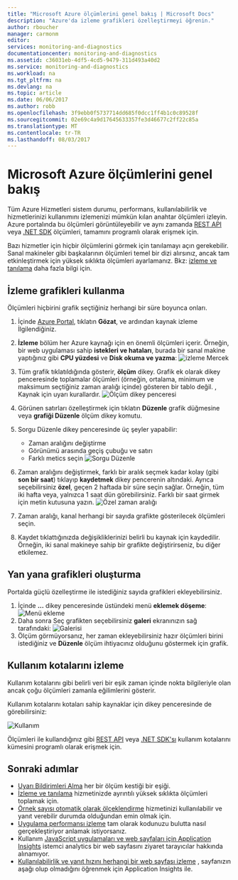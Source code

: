 ```yaml
---
title: "Microsoft Azure ölçümlerini genel bakış | Microsoft Docs"
description: "Azure'da izleme grafikleri özelleştirmeyi öğrenin."
author: rboucher
manager: carmonm
editor: 
services: monitoring-and-diagnostics
documentationcenter: monitoring-and-diagnostics
ms.assetid: c36031eb-4df5-4cd5-9479-311d493a40d2
ms.service: monitoring-and-diagnostics
ms.workload: na
ms.tgt_pltfrm: na
ms.devlang: na
ms.topic: article
ms.date: 06/06/2017
ms.author: robb
ms.openlocfilehash: 3f9ebb0f5737714dd685f0dcc1ff4b1c0c89528f
ms.sourcegitcommit: 02e69c4a9d17645633357fe3d46677c2ff22c85a
ms.translationtype: MT
ms.contentlocale: tr-TR
ms.lasthandoff: 08/03/2017
---
```

# <a name="overview-of-metrics-in-microsoft-azure"></a>Microsoft Azure ölçümlerini genel bakış
Tüm Azure Hizmetleri sistem durumu, performans, kullanılabilirlik ve hizmetlerinizi kullanımını izlemenizi mümkün kılan anahtar ölçümleri izleyin. Azure portalında bu ölçümleri görüntüleyebilir ve aynı zamanda [REST API](https://msdn.microsoft.com/library/azure/dn931930.aspx) veya [.NET SDK](http://www.nuget.org/packages/Microsoft.Azure.Management.Monitor) ölçümleri, tamamını programlı olarak erişmek için.

Bazı hizmetler için hiçbir ölçümlerini görmek için tanılamayı açın gerekebilir. Sanal makineler gibi başkalarının ölçümleri temel bir dizi alırsınız, ancak tam etkinleştirmek için yüksek sıklıkta ölçümleri ayarlamanız. Bkz: [izleme ve tanılama](insights-how-to-use-diagnostics.md) daha fazla bilgi için.

## <a name="using-monitoring-charts"></a>İzleme grafikleri kullanma
Ölçümleri hiçbirini grafik seçtiğiniz herhangi bir süre boyunca onları.

1. İçinde [Azure Portal](https://portal.azure.com/), tıklatın **Gözat**, ve ardından kaynak izleme İlgilendiğiniz.
2. **İzleme** bölüm her Azure kaynağı için en önemli ölçümleri içerir. Örneğin, bir web uygulaması sahip **istekleri ve hataları**, burada bir sanal makine yaptığınız gibi **CPU yüzdesi** ve **Disk okuma ve yazma**: ![izleme Mercek](./media/insights-how-to-customize-monitoring/Insights_MonitoringChart.png)
3. Tüm grafik tıklatıldığında gösterir, **ölçüm** dikey. Grafik ek olarak dikey penceresinde toplamalar ölçümleri (örneğin, ortalama, minimum ve maksimum seçtiğiniz zaman aralığı içinde) gösteren bir tablo değil. , Kaynak için uyarı kurallardır.
    ![Ölçüm dikey penceresi](./media/insights-how-to-customize-monitoring/Insights_MetricBlade.png)
4. Görünen satırları özelleştirmek için tıklatın **Düzenle** grafik düğmesine veya **grafiği Düzenle** ölçüm dikey komutu.
5. Sorgu Düzenle dikey penceresinde üç şeyler yapabilir:
   
   * Zaman aralığını değiştirme
   * Görünümü arasında geçiş çubuğu ve satırı
   * Farklı metics seçin ![Sorgu Düzenle](./media/insights-how-to-customize-monitoring/Insights_EditQuery.png)
6. Zaman aralığını değiştirmek, farklı bir aralık seçmek kadar kolay (gibi **son bir saat**) tıklayıp **kaydetmek** dikey pencerenin altındaki. Ayrıca seçebilirsiniz **özel**, geçen 2 haftada bir süre seçin sağlar. Örneğin, tüm iki hafta veya, yalnızca 1 saat dün görebilirsiniz. Farklı bir saat girmek için metin kutusuna yazın.
    ![Özel zaman aralığı](./media/insights-how-to-customize-monitoring/Insights_CustomTime.png)
7. Zaman aralığı, kanal herhangi bir sayıda grafikte gösterilecek ölçümleri seçin.
8. Kaydet tıklattığınızda değişikliklerinizi belirli bu kaynak için kaydedilir. Örneğin, iki sanal makineye sahip bir grafikte değiştirirseniz, bu diğer etkilemez.

## <a name="creating-side-by-side-charts"></a>Yan yana grafikleri oluşturma
Portalda güçlü özelleştirme ile istediğiniz sayıda grafikleri ekleyebilirsiniz.

1. İçinde **...**  dikey penceresinde üstündeki menü **eklemek döşeme**:  
    ![Menü ekleme](./media/insights-how-to-customize-monitoring/Insights_AddMenu.png)
2. Daha sonra Seç grafikten seçebilirsiniz **galeri** ekranınızın sağ tarafındaki: ![Galerisi](./media/insights-how-to-customize-monitoring/Insights_Gallery.png)
3. Ölçüm görmüyorsanız, her zaman ekleyebilirsiniz hazır ölçümleri birini istediğiniz ve **Düzenle** ölçüm ihtiyacınız olduğunu göstermek için grafik.

## <a name="monitoring-usage-quotas"></a>Kullanım kotalarını izleme
Kullanım kotalarını gibi belirli veri bir eşik zaman içinde nokta bilgileriyle olan ancak çoğu ölçümleri zamanla eğilimlerini gösterir.

Kullanım kotalarını kotaları sahip kaynaklar için dikey penceresinde de görebilirsiniz:

![Kullanım](./media/insights-how-to-customize-monitoring/Insights_UsageChart.png)

Ölçümleri ile kullandığınız gibi [REST API](https://msdn.microsoft.com/library/azure/dn931963.aspx) veya [.NET SDK'sı](http://www.nuget.org/packages/Microsoft.Azure.Management.Monitor) kullanım kotalarını kümesini programlı olarak erişmek için.

## <a name="next-steps"></a>Sonraki adımlar
* [Uyarı Bildirimleri Alma](insights-receive-alert-notifications.md) her bir ölçüm kestiği bir eşiği.
* [İzleme ve tanılama](insights-how-to-use-diagnostics.md) hizmetinizde ayrıntılı yüksek sıklıkta ölçümleri toplamak için.
* [Örnek sayısı otomatik olarak ölçeklendirme](insights-how-to-scale.md) hizmetinizi kullanılabilir ve yanıt verebilir durumda olduğundan emin olmak için.
* [Uygulama performansı izleme](../application-insights/app-insights-azure-web-apps.md) tam olarak kodunuzu bulutta nasıl gerçekleştiriyor anlamak istiyorsanız.
* Kullanım [JavaScript uygulamaları ve web sayfaları için Application Insights](../application-insights/app-insights-web-track-usage.md) istemci analytics bir web sayfasını ziyaret tarayıcılar hakkında alınamıyor.
* [Kullanılabilirlik ve yanıt hızını herhangi bir web sayfası izleme](../application-insights/app-insights-monitor-web-app-availability.md) , sayfanızın aşağı olup olmadığını öğrenmek için Application Insights ile.

